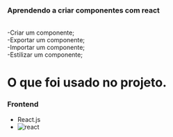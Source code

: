 ### Aprendendo a criar componentes com react

<br>-Criar um componente;
<br>-Exportar um componente;
<br>-Importar um componente;
<br>-Estilizar um componente;

# O que foi usado no projeto.

### Frontend
  - React.js
  - ![react](https://github.com/user-attachments/assets/7926ccdb-0b1d-4e0d-ae50-823e0bb75d1d)

